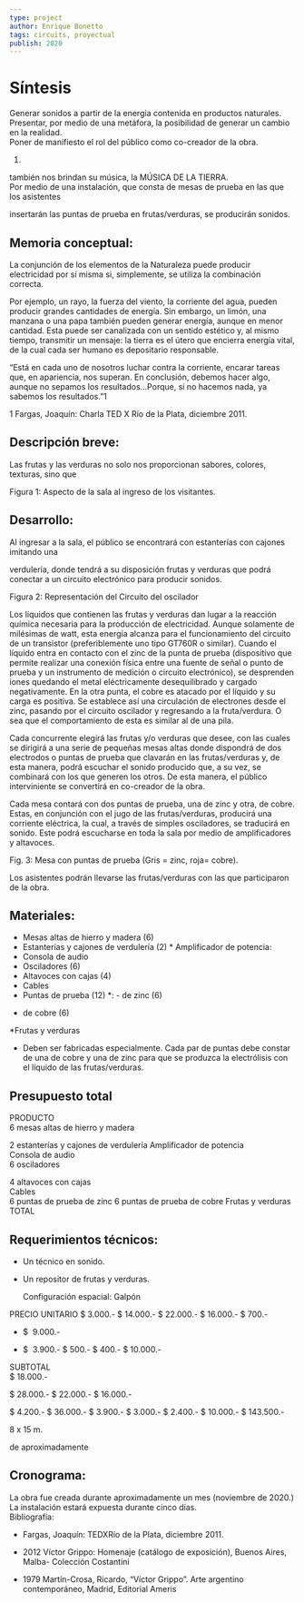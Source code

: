```yaml
---
type: project
author: Enrique Bonetto
tags: circuits, proyectual
publish: 2020
---
```


# Síntesis
Generar sonidos a partir de la energía contenida en productos naturales. Presentar, por medio de una metáfora, la posibilidad de generar un cambio en la realidad.  
Poner de manifiesto el rol del público como co-creador de la obra.

1.
también nos brindan su música, la MÚSICA DE LA TIERRA.  
Por medio de una instalación, que consta de mesas de prueba en las que los asistentes

insertarán las puntas de prueba en frutas/verduras, se producirán sonidos.

## Memoria conceptual:

La conjunción de los elementos de la Naturaleza puede producir electricidad por sí misma si, simplemente, se utiliza la combinación correcta.

Por ejemplo, un rayo, la fuerza del viento, la corriente del agua, pueden producir grandes cantidades de energía. Sin embargo, un limón, una manzana o una papa también pueden generar energía, aunque en menor cantidad. Esta puede ser canalizada con un sentido estético y, al mismo tiempo, transmitir un mensaje: la tierra es el útero que encierra energía vital, de la cual cada ser humano es depositario responsable.

“Está en cada uno de nosotros luchar contra la corriente, encarar tareas que, en apariencia, nos superan. En conclusión, debemos hacer algo, aunque no sepamos los resultados...Porque, si no hacemos nada, ya sabemos los resultados.”1

1 Fargas, Joaquín: Charla TED X Río de la Plata, diciembre 2011.

## Descripción breve:  
Las frutas y las verduras no solo nos proporcionan sabores, colores, texturas, sino que

Figura 1: Aspecto de la sala al ingreso de los visitantes.

## Desarrollo:  
Al ingresar a la sala, el público se encontrará con estanterías con cajones imitando una

verdulería, donde tendrá a su disposición frutas y verduras que podrá conectar a un circuito electrónico para producir sonidos.

Figura 2: Representación del Circuito del oscilador

Los líquidos que contienen las frutas y verduras dan lugar a la reacción química necesaria para la producción de electricidad. Aunque solamente de milésimas de watt, esta energía alcanza para el funcionamiento del circuito de un transistor (preferiblemente uno tipo GT760R o similar). Cuando el líquido entra en contacto con el zinc de la punta de prueba (dispositivo que permite realizar una conexión física entre una fuente de señal o punto de prueba y un instrumento de medición o circuito electrónico), se desprenden iones quedando el metal eléctricamente desequilibrado y cargado negativamente. En la otra punta, el cobre es atacado por el líquido y su carga es positiva. Se establece así una circulación de electrones desde el zinc, pasando por el circuito oscilador y regresando a la fruta/verdura. O sea que el comportamiento de esta es similar al de una pila.

Cada concurrente elegirá las frutas y/o verduras que desee, con las cuales se dirigirá a una serie de pequeñas mesas altas donde dispondrá de dos electrodos o puntas de prueba que clavarán en las frutas/verduras y, de esta manera, podrá escuchar el sonido producido que, a su vez, se combinará con los que generen los otros. De esta manera, el público interviniente se convertirá en co-creador de la obra.

Cada mesa contará con dos puntas de prueba, una de zinc y otra, de cobre. Estas, en conjunción con el jugo de las frutas/verduras, producirá una corriente eléctrica, la cual, a través de simples osciladores, se traducirá en sonido. Este podrá escucharse en toda la sala por medio de amplificadores y altavoces.

Fig. 3: Mesa con puntas de prueba (Gris = zinc, roja= cobre).

Los asistentes podrán llevarse las frutas/verduras con las que participaron de la obra.

## Materiales:

* Mesas altas de hierro y madera (6)  
* Estanterías y cajones de verdulería (2) * Amplificador de potencia:  
* Consola de audio  
* Osciladores (6)  
* Altavoces con cajas (4)  
* Cables  
* Puntas de prueba (12) *: - de zinc (6)

- de cobre (6)

*Frutas y verduras

* Deben ser fabricadas especialmente. Cada par de puntas debe constar de una de cobre y una de zinc para que se produzca la electrólisis con el líquido de las frutas/verduras.

## Presupuesto total

PRODUCTO  
6 mesas altas de hierro y madera

2 estanterías y cajones de verdulería Amplificador de potencia  
Consola de audio  
6 osciladores

4 altavoces con cajas  
Cables  
6 puntas de prueba de zinc 6 puntas de prueba de cobre Frutas y verduras  
TOTAL

## Requerimientos técnicos:

- Un técnico en sonido.
    
- Un repositor de frutas y verduras.
    
    Configuración espacial: Galpón
    

PRECIO UNITARIO $ 3.000.- $ 14.000.- $ 22.000.- $ 16.000.- $ 700.-

- $  9.000.-
    
- $  3.900.- $ 500.- $ 400.- $ 10.000.-
    

SUBTOTAL  
$ 18.000.-

$ 28.000.- $ 22.000.- $ 16.000.-

$ 4.200.- $ 36.000.- $ 3.900.- $ 3.000.- $ 2.400.- $ 10.000.- $ 143.500.-

8 x 15 m.

de aproximadamente

## Cronograma:

La obra fue creada durante aproximadamente un mes (noviembre de 2020.) La instalación estará expuesta durante cinco días.  
Bibliografía:

- Fargas, Joaquín: TEDXRío de la Plata, diciembre 2011.
    
- 2012 Víctor Grippo: Homenaje (catálogo de exposición), Buenos Aires, Malba- Colección Costantini
    
- 1979 Martín-Crosa, Ricardo, “Víctor Grippo”. Arte argentino contemporáneo, Madrid, Editorial Ameris

